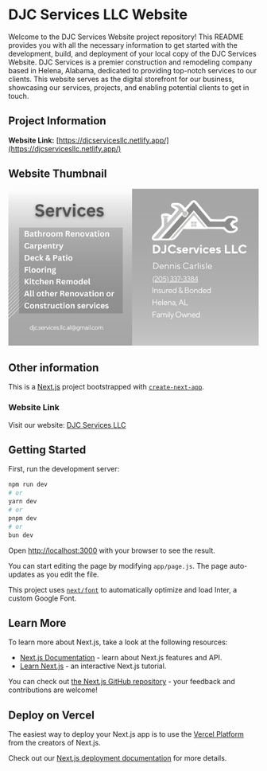 # DJC Services LLC Website

Welcome to the DJC Services Website project repository! This README provides you with all the necessary information to get started with the development, build, and deployment of your local copy of the DJC Services Website. DJC Services is a premier construction and remodeling company based in Helena, Alabama, dedicated to providing top-notch services to our clients. This website serves as the digital storefront for our business, showcasing our services, projects, and enabling potential clients to get in touch.

## Project Information

**Website Link:** [https://djcservicesllc.netlify.app/](https://djcservicesllc.netlify.app/)

## Website Thumbnail

![DJC Services Website Thumbnail](./public/img/djc-site-thumbnail.png)

## Other information

This is a [Next.js](https://nextjs.org/) project bootstrapped with [`create-next-app`](https://github.com/vercel/next.js/tree/canary/packages/create-next-app).

### Website Link

Visit our website: [DJC Services LLC](https://djcservicesllc.netlify.app/)

## Getting Started

First, run the development server:

```bash
npm run dev
# or
yarn dev
# or
pnpm dev
# or
bun dev
```

Open [http://localhost:3000](http://localhost:3000) with your browser to see the result.

You can start editing the page by modifying `app/page.js`. The page auto-updates as you edit the file.

This project uses [`next/font`](https://nextjs.org/docs/basic-features/font-optimization) to automatically optimize and load Inter, a custom Google Font.

## Learn More

To learn more about Next.js, take a look at the following resources:

- [Next.js Documentation](https://nextjs.org/docs) - learn about Next.js features and API.
- [Learn Next.js](https://nextjs.org/learn) - an interactive Next.js tutorial.

You can check out [the Next.js GitHub repository](https://github.com/vercel/next.js/) - your feedback and contributions are welcome!

## Deploy on Vercel

The easiest way to deploy your Next.js app is to use the [Vercel Platform](https://vercel.com/new?utm_medium=default-template&filter=next.js&utm_source=create-next-app&utm_campaign=create-next-app-readme) from the creators of Next.js.

Check out our [Next.js deployment documentation](https://nextjs.org/docs/deployment) for more details.

